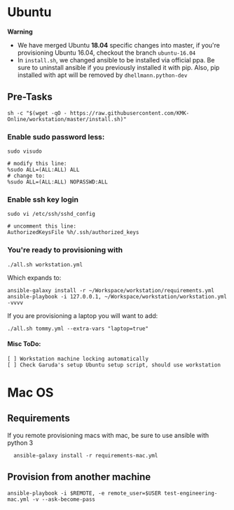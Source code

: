 # Ubuntu

**Warning**
- We have merged Ubuntu **18.04** specific changes into master, if you're provisioning Ubuntu 16.04, checkout the branch `ubuntu-16.04`
- In `install.sh`, we changed ansible to be installed via official ppa. Be sure to uninstall ansible if you previously installed it with pip. Also, pip installed with apt will be removed by `dhellmann.python-dev`

## Pre-Tasks

    sh -c "$(wget -qO - https://raw.githubusercontent.com/KMK-Online/workstation/master/install.sh)"

### Enable sudo password less:

    sudo visudo

    # modify this line:
    %sudo ALL=(ALL:ALL) ALL
    # change to:
    %sudo ALL=(ALL:ALL) NOPASSWD:ALL

### Enable ssh key login

    sudo vi /etc/ssh/sshd_config

    # uncomment this line:
    AuthorizedKeysFile %h/.ssh/authorized_keys

### You're ready to provisioning with

    ./all.sh workstation.yml

Which expands to:

    ansible-galaxy install -r ~/Workspace/workstation/requirements.yml
    ansible-playbook -i 127.0.0.1, ~/Workspace/workstation/workstation.yml -vvvv

If you are provisioning a laptop you will want to add:

    ./all.sh tommy.yml --extra-vars "laptop=true"

#### Misc ToDo:

    [ ] Workstation machine locking automatically
    [ ] Check Garuda's setup Ubuntu setup script, should use workstation


# Mac OS

## Requirements
  If you remote provisioning macs with mac, be sure to use ansible with python 3
      
      ansible-galaxy install -r requirements-mac.yml

## Provision from another machine
    ansible-playbook -i $REMOTE, -e remote_user=$USER test-engineering-mac.yml -v --ask-become-pass

